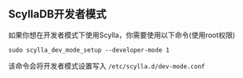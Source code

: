 ## ScyllaDB开发者模式

如果你想在开发者模式下使用Scylla，你需要使用以下命令(使用root权限)

```shell
sudo scylla_dev_mode_setup --developer-mode 1
```

该命令会将开发者模式设置写入 `/etc/scylla.d/dev-mode.conf`